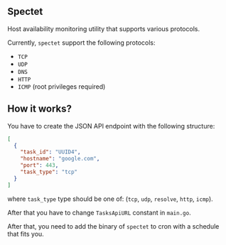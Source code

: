 ## Spectet

Host availability monitoring utility that supports various protocols.

Currently, `spectet` support the following protocols:

- `TCP`
- `UDP`
- `DNS`
- `HTTP`
- `ICMP` (root privileges required)

## How it works?

You have to create the JSON API endpoint with the following structure:

```json
[
  {
    "task_id": "UUID4",
    "hostname": "google.com",
    "port": 443,
    "task_type": "tcp"
  }
]
```

where `task_type` type should be one of: (`tcp`, `udp`, `resolve`, `http`, `icmp`).

After that you have to change `TasksApiURL` constant in `main.go`.

After that, you need to add the binary of `spectet` to cron with a schedule that fits you.
